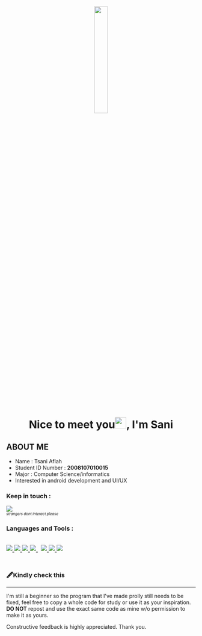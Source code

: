 <h1 align="center"><img width="27%" height="auto" src="https://cdn131.picsart.com/317759484386211.png?type=webp&to=min&r=640"/></h1>
<h1 align="center">Nice to meet you<img src="https://raw.githubusercontent.com/MartinHeinz/MartinHeinz/master/wave.gif" width="30px">, I'm Sani</h1>

## **ABOUT ME**

-  Name              : Tsani Aflah
-  Student ID Number : **2008107010015**
-  Major             : Computer Science/informatics
-  Interested in android development and UI/UX

### Keep in touch :


<a href="https://instagram.com/saniaflahh" target="_blank"> <img src="https://img.icons8.com/bubbles/50/000000/instagram-new--v2.png"/>
</a>
<br />
<small><small>*strangers dont interact please*</small></small>
### Languages and Tools :
<a href="https://www.java.com" target="_blank"> <img src="https://img.icons8.com/color/48/000000/java-coffee-cup-logo.png"/> </a>
<a href="https://kotlinlang.org/" target="_blank"> <img src="https://img.icons8.com/color/48/000000/kotlin.png"/> </a>
<a href="https://developer.android.com/" target="_blank"> <img src="https://img.icons8.com/fluency/48/000000/android-studio--v2.png"/> </a> 
<a style="padding-right:8px;" href="https://www.mysql.com/" target="_blank"> <img src="https://img.icons8.com/fluent/50/000000/mysql-logo.png"/> </a>
<a href="https://www.w3.org/html/" target="_blank"> <img src="https://img.icons8.com/color/48/000000/html-5.png"/> </a> 
<a href="https://www.w3schools.com/css/" target="_blank"> <img src="https://img.icons8.com/color/48/000000/css3.png"/> </a> 
<a href="https://www.python.org" target="_blank"> <img src="https://img.icons8.com/color/48/000000/python.png"/> </a>
<br />
<br />
---
### 🖋️Kindly check this
---
  I'm still a beginner so the program that I've made prolly still needs to be fixed, feel free to copy a whole code for study or use it as your inspiration. **DO NOT** repost and use the exact same code as mine w/o permission to make it as yours. 
  
  <p>Constructive feedback is highly appreciated.
  Thank you.</p>
